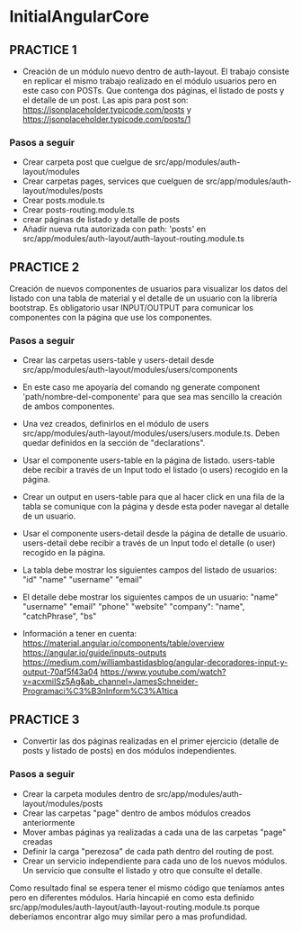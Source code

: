 # InitialAngularCore

## PRACTICE 1

- Creación de un módulo nuevo dentro de auth-layout. El trabajo consiste en replicar el mismo
  trabajo realizado en el módulo usuarios pero en este caso con POSTs. Que contenga dos páginas, el listado
  de posts y el detalle de un post.
  Las apis para post son: https://jsonplaceholder.typicode.com/posts y https://jsonplaceholder.typicode.com/posts/1

### Pasos a seguir

- Crear carpeta post que cuelgue de src/app/modules/auth-layout/modules
- Crear carpetas pages, services que cuelguen de src/app/modules/auth-layout/modules/posts
- Crear posts.module.ts
- Crear posts-routing.module.ts
- crear páginas de listado y detalle de posts
- Añadir nueva ruta autorizada con path: 'posts' en src/app/modules/auth-layout/auth-layout-routing.module.ts

## PRACTICE 2

Creación de nuevos componentes de usuarios para visualizar los datos del listado con una tabla de material y el detalle
de un usuario con la librería bootstrap. Es obligatorio usar INPUT/OUTPUT para comunicar los componentes
con la página que use los componentes.

### Pasos a seguir

- Crear las carpetas users-table y users-detail desde src/app/modules/auth-layout/modules/users/components
- En este caso me apoyaría del comando ng generate component 'path/nombre-del-componente' para que sea mas sencillo
  la creación de ambos componentes.
- Una vez creados, definirlos en el módulo de users src/app/modules/auth-layout/modules/users/users.module.ts. Deben quedar definidos en la sección de "declarations".
- Usar el componente users-table en la página de listado. users-table debe recibir a través de un Input todo el listado
  (o users) recogido en la página.
- Crear un output en users-table para que al hacer click en una fila de la tabla se comunique con la página y desde esta poder navegar al detalle de un usuario.
- Usar el componente users-detail desde la página de detalle de usuario. users-detail debe recibir a través de un Input todo el detalle (o user) recogido en la página.

- La tabla debe mostrar los siguientes campos del listado de usuarios:
  "id"
  "name"
  "username"
  "email"
- El detalle debe mostrar los siguientes campos de un usuario:
  "name"
  "username"
  "email"
  "phone"
  "website"
  "company": "name", "catchPhrase", "bs"

- Información a tener en cuenta:
  https://material.angular.io/components/table/overview
  https://angular.io/guide/inputs-outputs
  https://medium.com/williambastidasblog/angular-decoradores-input-y-output-70af5f43a04
  https://www.youtube.com/watch?v=acxmiISz5Ag&ab_channel=JamesSchneider-Programaci%C3%B3nInform%C3%A1tica

## PRACTICE 3

- Convertir las dos páginas realizadas en el primer ejercicio (detalle de posts y listado de posts) en dos módulos independientes.

### Pasos a seguir

- Crear la carpeta modules dentro de src/app/modules/auth-layout/modules/posts
- Crear las carpetas "page" dentro de ambos módulos creados anteriormente
- Mover ambas páginas ya realizadas a cada una de las carpetas "page" creadas
- Definir la carga "perezosa" de cada path dentro del routing de post.
- Crear un servicio independiente para cada uno de los nuevos módulos. Un servicio que consulte el listado
  y otro que consulte el detalle.

Como resultado final se espera tener el mismo código que teníamos antes pero en diferentes módulos. Haría hincapié en como esta definido src/app/modules/auth-layout/auth-layout-routing.module.ts porque deberíamos encontrar algo muy similar pero a mas profundidad.
